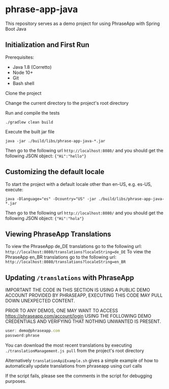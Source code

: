 # phrase-app-java
This repository serves as a demo project for using PhraseApp with Spring Boot Java

## Initialization and First Run

Prerequisites:
 - Java 1.8 (Corretto)
 - Node 10+
 - Git
 - Bash shell

Clone the project

Change the current directory to the project's root directory

Run and compile the tests

```./gradlew clean build```

Execute the built jar file

```java -jar ./build/libs/phrase-app-java-*.jar```

Then go to the following url `http://localhost:8080/` and you should get the following JSON object: `{"Hi":"hello"}`

## Customizing the default locale

To start the project with a default locale other than en-US, e.g. es-US, execute:

```java -Dlanguage="es" -Dcountry="US" -jar ./build/libs/phrase-app-java-*.jar```

Then go to the following url `http://localhost:8080/` and you should get the following JSON object: `{"Hi":"hola"}`

## Viewing PhraseApp Translations
To view the PhraseApp de_DE translations go to the following url: `http://localhost:8080/translations?localeString=de_DE`
To view the PhraseApp en_BR translations go to the following url: `http://localhost:8080/translations?localeString=en_BR` 

## Updating `/translations` with PhraseApp
IMPORTANT THE CODE IN THIS SECTION IS USING A PUBLIC DEMO ACCOUNT PROVIDED BY PHRASEAPP, EXECUTING THIS CODE MAY PULL DOWN UNEXPECTED CONTENT.

PRIOR TO ANY DEMOS, ONE MAY WANT TO ACCESS https://phraseapp.com/account/login USING THE FOLLOWING DEMO CREDENTIALS AND VERIFYING THAT NOTHING UNWANTED IS PRESENT.

```js
user: demo@phraseapp.com
password:phrase
```

You can download the most recent translations by executing `./translationManagement.js pull` from the project's root directory

Alternatively `translationApiExample.sh` gives a simple example of how to automatically update translations from phraseapp using curl calls

If the script fails, please see the comments in the script for debugging purposes.